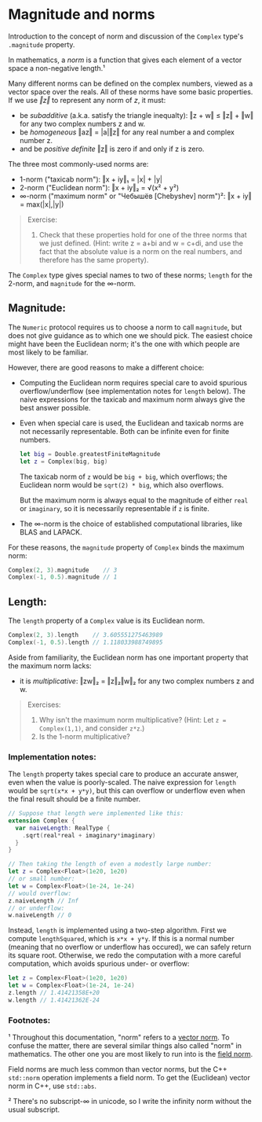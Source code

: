# Magnitude and norms

Introduction to the concept of norm and discussion of the `Complex` type's
`.magnitude` property.

In mathematics, a *norm* is a function that gives each element of a vector
space a non-negative length.¹

Many different norms can be defined on the complex numbers, viewed as a
vector space over the reals. All of these norms have some basic
properties. If we use *‖z‖* to represent any norm of *z*, it must:
- be *subadditive* (a.k.a. satisfy the triangle inequalty):
  ‖z + w‖ ≤ ‖z‖ + ‖w‖ for any two complex numbers z and w.
- be *homogeneous*
  ‖az‖ = |a|‖z‖ for any real number a and complex number z.
- and be *positive definite*
  ‖z‖ is zero if and only if z is zero.

The three most commonly-used norms are:
- 1-norm ("taxicab norm"):
  ‖x + iy‖₁ = |x| + |y|
- 2-norm ("Euclidean norm"):
  ‖x + iy‖₂ = √(x² + y²)
- ∞-norm ("maximum norm" or "Чебышёв [Chebyshev] norm")²:
  ‖x + iy‖ = max(|x|,|y|)

> Exercise:
> 1. Check that these properties hold for one of the three norms
     that we just defined. (Hint: write z = a+bi and w = c+di,
     and use the fact that the absolute value is a norm on the
     real numbers, and therefore has the same property).

The `Complex` type gives special names to two of these norms; `length`
for the 2-norm, and `magnitude` for the ∞-norm.

## Magnitude:

The `Numeric` protocol requires us to choose a norm to call `magnitude`,
but does not give guidance as to which one we should pick. The easiest choice
might have been the Euclidean norm; it's the one with which people are most
likely to be familiar.

However, there are good reasons to make a different choice:
- Computing the Euclidean norm requires special care to avoid spurious
  overflow/underflow (see implementation notes for `length` below). The
  naive expressions for the taxicab and maximum norm always give the best
  answer possible.
- Even when special care is used, the Euclidean and taxicab norms are
  not necessarily representable. Both can be infinite even for finite
  numbers.
  ```swift
  let big = Double.greatestFiniteMagnitude
  let z = Complex(big, big)
  ```
  The taxicab norm of `z` would be `big + big`, which overflows; the
  Euclidean norm would be `sqrt(2) * big`, which also overflows.
  
  But the maximum norm is always equal to the magnitude of either `real`
  or `imaginary`, so it is necessarily representable if `z` is finite.
- The ∞-norm is the choice of established computational libraries, like
  BLAS and LAPACK.

For these reasons, the `magnitude` property of `Complex` binds the
maximum norm:

```swift
Complex(2, 3).magnitude    // 3
Complex(-1, 0.5).magnitude // 1
```

## Length:

The `length` property of a `Complex` value is its Euclidean norm.

```swift
Complex(2, 3).length    // 3.605551275463989
Complex(-1, 0.5).length // 1.118033988749895
```

Aside from familiarity, the Euclidean norm has one important property
that the maximum norm lacks:
- it is *multiplicative*:
  ‖zw‖₂ = ‖z‖₂‖w‖₂ for any two complex numbers z and w.

> Exercises:
> 1. Why isn't the maximum norm multiplicative?
  (Hint: Let `z = Complex(1,1)`, and consider `z*z`.)
> 2. Is the 1-norm multiplicative?

### Implementation notes:

The `length` property takes special care to produce an accurate answer,
even when the value is poorly-scaled. The naive expression for `length`
would be `sqrt(x*x + y*y)`, but this can overflow or underflow even when
the final result should be a finite number.

```swift
// Suppose that length were implemented like this:
extension Complex {
  var naiveLength: RealType {
    .sqrt(real*real + imaginary*imaginary)
  }
}

// Then taking the length of even a modestly large number:
let z = Complex<Float>(1e20, 1e20)
// or small number:
let w = Complex<Float>(1e-24, 1e-24)
// would overflow:
z.naiveLength // Inf
// or underflow:
w.naiveLength // 0
```
Instead, `length` is implemented using a two-step algorithm. First we
compute `lengthSquared`, which is `x*x + y*y`. If this is a normal
number (meaning that no overflow or underflow has occured), we can safely
return its square root. Otherwise, we redo the computation with a more
careful computation, which avoids spurious under- or overflow:
```swift
let z = Complex<Float>(1e20, 1e20)
let w = Complex<Float>(1e-24, 1e-24)
z.length // 1.41421358E+20
w.length // 1.41421362E-24
```

### Footnotes:

¹ Throughout this documentation, "norm" refers to a
  [vector norm](https://en.wikipedia.org/wiki/Norm_(mathematics)).
  To confuse the matter, there are several similar things also called
  "norm" in mathematics. The other one you are most likely to run into
  is the [field norm](https://en.wikipedia.org/wiki/Field_norm).
  
  Field norms are much less common than vector norms, but the C++
  `std::norm` operation implements a field norm. To get the (Euclidean)
  vector norm in C++, use `std::abs`.

² There's no subscript-∞ in unicode, so I write the infinity norm
  without the usual subscript.
